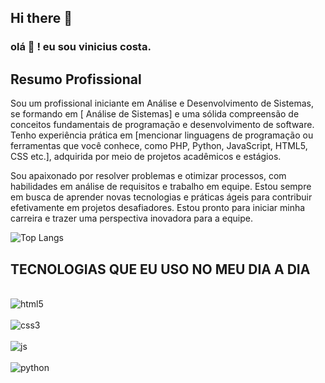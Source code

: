 ## Hi there 👋

### olá 👋 ! eu sou vinicius costa.


## Resumo Profissional

Sou um profissional iniciante em Análise e Desenvolvimento de Sistemas, se formando em [ Análise de Sistemas] e uma sólida compreensão de conceitos fundamentais de programação e desenvolvimento de software. Tenho experiência prática em [mencionar linguagens de programação ou ferramentas que você conhece, como PHP, Python, JavaScript, HTML5, CSS etc.], adquirida por meio de projetos acadêmicos e estágios. 

Sou apaixonado por resolver problemas e otimizar processos, com habilidades em análise de requisitos e trabalho em equipe. Estou sempre em busca de aprender novas tecnologias e práticas ágeis para contribuir efetivamente em projetos desafiadores. Estou pronto para iniciar minha carreira e trazer uma perspectiva inovadora para a equipe.

![Top Langs](https://github-readme-stats.vercel.app/api/top-langs/?username=anuraghazra&hide_progress=true)


 ## TECNOLOGIAS QUE EU USO NO MEU DIA A DIA
<div style="display: inline_block"><br/>
<img align="center" alt="html5" src="https://img.shields.io/badge/HTML5-E34F26?style=for-the-badge&logo=html5&logoColor=white"/>

</div><div style="display: inline_block"><br/>
<img align="center" alt="css3" src="https://img.shields.io/badge/CSS3-1572B6?style=for-the-badge&logo=css3&logoColor=white"/>

</div>
<div style="display: inline_block"><br/>
<img align="center" alt="js" src="https://img.shields.io/badge/JavaScript-F7DF1E?style=for-the-badge&logo=javascript&logoColor=black"/>

</div>
<div style="display: inline_block"><br/>
<img align="center" alt="python" src="https://img.shields.io/badge/Python-3776AB?style=for-the-badge&logo=python&logoColor=white"/>

</div>



